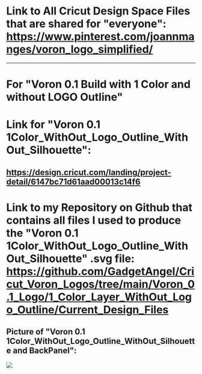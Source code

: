 # Link to All Cricut Design Space Files that are shared for "everyone": https://www.pinterest.com/joannmanges/voron_logo_simplified/

---

# For "Voron 0.1 Build with 1 Color and without LOGO Outline"

# Link for "Voron 0.1 1Color_WithOut_Logo_Outline_WithOut_Silhouette":
## https://design.cricut.com/landing/project-detail/6147bc71d61aad00013c14f6

# Link to my Repository on Github that contains all files I used to produce the "Voron 0.1 1Color_WithOut_Logo_Outline_WithOut_Silhouette" .svg file: https://github.com/GadgetAngel/Cricut_Voron_Logos/tree/main/Voron_0.1_Logo/1_Color_Layer_WithOut_Logo_Outline/Current_Design_Files

## Picture of "Voron 0.1 1Color_WithOut_Logo_Outline_WithOut_Silhouette and BackPanel":
<img src="https://github.com/GadgetAngel/VoronUsers/blob/Cricut_Voron_Logos_by_GadgetAngel/printer_mods/GadgetAngel/Cricut_Voron_Logos/images/Voron0.1_withOut_Logo_Outline_WithOUT_Silhouette_and_BackPanel.jpg?raw=true" />
